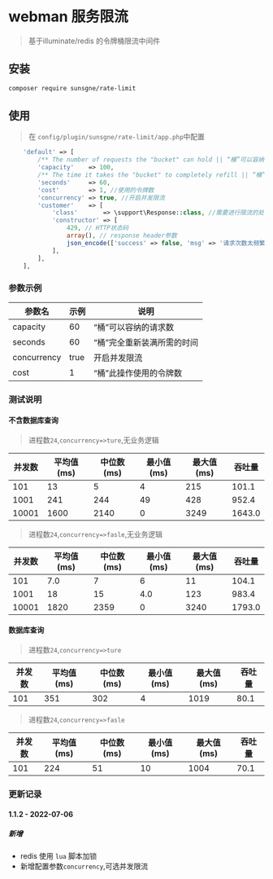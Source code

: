 # webman 服务限流

> 基于illuminate/redis 的令牌桶限流中间件

## 安装

```sh
composer require sunsgne/rate-limit
```

## 使用
> 在 `config/plugin/sunsgne/rate-limit/app.php`中配置
```php
    'default' => [
        /** The number of requests the "bucket" can hold || “桶”可以容纳的请求数 */
        'capacity'    => 100,
        /** The time it takes the "bucket" to completely refill || “桶”完全重新装满所需的时间  */
        'seconds'     => 60,
        'cost'        => 1, //使用的令牌数 
        'concurrency' => true, //开启并发限流
        'customer'    => [
            'class'       => \support\Response::class, //需要进行限流的处理的回调类
            'constructor' => [
                429, // HTTP状态码
                array(), // response header参数
                json_encode(['success' => false, 'msg' => '请求次数太频繁'], 256), // response Body参数
            ],
        ],
    ],
```
### 参数示例
| 参数名  | 示例  |  说明 |
| -------- |-----| ----- |
| capacity | 60  | “桶”可以容纳的请求数 |
| seconds | 60  | “桶”完全重新装满所需的时间 |
| concurrency | true  | 开启并发限流 |
| cost | 1   | “桶”此操作使用的令牌数 |


### 测试说明
#### 不含数据库查询

> 进程数`24`,`concurrency=>ture`,无业务逻辑


| 并发数    | 平均值(ms) | 中位数(ms) | 最小值(ms) | 最大值(ms) | 吞吐量    |
|--------|---------|---------|---------|---------|--------|
| 101    | 13      | 5       | 4       | 215     | 101.1  |
| 1001   | 241     | 244     | 49      | 428     | 952.4  |
| 10001  | 1600    | 2140    | 0       | 3249    | 1643.0 |


> 进程数`24`,`concurrency=>fasle`,无业务逻辑


| 并发数    | 平均值(ms) | 中位数(ms) | 最小值(ms) | 最大值(ms) | 吞吐量    |
|--------|---------|---------|---------|---------|--------|
| 101    | 7.0     | 7       | 6       | 11      | 104.1  |
| 1001   | 18      | 15      | 4.0     | 123     | 983.4  |
| 10001  | 1820    | 2359    | 0       | 3240    | 1793.0 |

#### 数据库查询

> 进程数`24`,`concurrency=>ture`


| 并发数    | 平均值(ms) | 中位数(ms) | 最小值(ms) | 最大值(ms) | 吞吐量    |
|--------|---------|---------|---------|---------|--------|
| 101    | 351     | 302     | 4       | 1019    | 80.1   |



> 进程数`24`,`concurrency=>fasle`


| 并发数    | 平均值(ms) | 中位数(ms) | 最小值(ms) | 最大值(ms) | 吞吐量    |
|--------|---------|---------|---------|---------|--------|
| 101    | 224     | 51      | 10      | 1004    | 70.1   |


### 更新记录
#### 1.1.2 - 2022-07-06
##### 新增
- redis 使用 `lua` 脚本加锁
- 新增配置参数`concurrency`,可选并发限流


